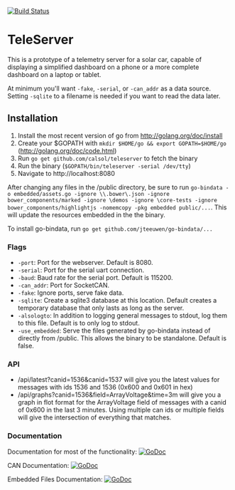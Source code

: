 [![Build Status](https://travis-ci.org/CalSol/teleserver.svg?branch=master)](https://travis-ci.org/CalSol/teleserver)

# TeleServer

This is a prototype of a telemetry server for a solar car, capable of displaying
a simplified dashboard on a phone or a more complete dashboard on a laptop or
tablet.

At minimum you'll want `-fake`, `-serial`, or `-can_addr` as a data source.
Setting `-sqlite` to a filename is needed if you want to read the data later.

## Installation
1. Install the most recent version of go from http://golang.org/doc/install
2. Create your $GOPATH with `mkdir $HOME/go && export GOPATH=$HOME/go` (http://golang.org/doc/code.html)
3. Run `go get github.com/calsol/teleserver` to fetch the binary
4. Run the binary (`$GOPATH/bin/teleserver -serial /dev/tty`)
5. Navigate to http://localhost:8080

After changing any files in the /public directory, be sure to run
 `go-bindata -o embedded/assets.go -ignore \\.bower\.json -ignore bower_components/marked -ignore \demos -ignore \core-tests -ignore bower_components/highlightjs -nomemcopy -pkg embedded public/...`.
  This will update the resources embedded in the the binary.

To install go-bindata, run `go get github.com/jteeuwen/go-bindata/...`

### Flags
* `-port`: Port for the webserver. Default is 8080.
* `-serial`: Port for the serial uart connection.
* `-baud`: Baud rate for the serial port. Default is 115200.
* `-can_addr`: Port for SocketCAN.
* `-fake`: Ignore ports, serve fake data.
* `-sqlite`: Create a sqlite3 database at this location. Default creates a
  temporary database that only lasts as long as the server.
* `-alsologto`: In addition to logging general messages to stdout, log them to
  this file. Default is to only log to stdout.
* `-use_embedded`: Serve the files generated by go-bindata instead of directly
  from /public. This allows the binary to be standalone. Default is false.

### API
* /api/latest?canid=1536&canid=1537 will give you the latest values for messages
  with ids 1536 and 1536 (0x600 and 0x601 in hex)
* /api/graphs?canid=1536&field=ArrayVoltage&time=3m will give you a graph in
  flot format for the ArrayVoltage field of messages with a canid of 0x600 in
  the last 3 minutes. Using multiple can ids or multiple fields will give the
  intersection of everything that matches.

### Documentation
Documentation for most of the functionality: [![GoDoc](https://godoc.org/github.com/CalSol/teleserver/lib?status.png)](https://godoc.org/github.com/CalSol/teleserver/lib)

CAN Documentation: [![GoDoc](https://godoc.org/github.com/CalSol/teleserver/can?status.png)](https://godoc.org/github.com/CalSol/teleserver/can)

Embedded Files Documentation: [![GoDoc](https://godoc.org/github.com/CalSol/teleserver/embedded?status.png)](https://godoc.org/github.com/CalSol/teleserver/embedded)


